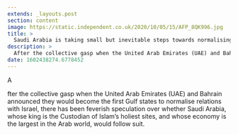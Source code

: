 ```yaml
--- 
extends: _layouts.post 
section: content 
image: https://static.independent.co.uk/2020/10/05/15/AFP_8QK996.jpg 
title: > 
  Saudi Arabia is taking small but inevitable steps towards normalising relations with Israel 
description: > 
  After the collective gasp when the United Arab Emirates (UAE) and Bahrain announced they would become the first Gulf states to normalise relations with Israel, there has been feverish speculation over whether Saudi Arabia, whose king is the Custodian of Islam’s holiest sites, and whose economy is the largest in the Arab world, would follow suit. 
date: 1602438274.6778452 
--- 
```

A

fter the collective gasp when the United Arab Emirates (UAE) and Bahrain announced they would become the first Gulf states to normalise relations with Israel, there has been feverish speculation over whether Saudi Arabia, whose king is the Custodian of Islam’s holiest sites, and whose economy is the largest in the Arab world, would follow suit.